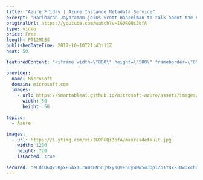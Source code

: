 ```yaml
---
title: "Azure Friday | Azure Instance Metadata Service"
excerpt: "Hariharan Jayaraman joins Scott Hanselman to talk about the Azure Instance Metadata Service, which provides information about running virtual machine instances that you can use to manage and configure your virtual machines. Use the service to get information such as SKU, network configuration, and upcoming"
originalUrl: https://youtube.com/watch?v=IGORGQi3ofA
type: video
price: Free
length: PT12M13S
publishedDateTime: 2017-10-10T21:43:11Z
heat: 50

featuredContent: "<iframe width=\"800\" height=\"500\" frameborder=\"0\" src=\"https://www.youtube.com/embed/IGORGQi3ofA\" allow=\"accelerometer; autoplay; encrypted-media; gyroscope; picture-in-picture\" allowfullscreen></iframe>"

provider:
  name: Microsoft
  domain: microsoft.com
  images:
    - url: https://smartableai.github.io/microsoft-azure/assets/images/organizations/microsoft.com-50x50.jpg
      width: 50
      height: 50

topics:
  - Azure

images:
  - url: https://i.ytimg.com/vi/IGORGQi3ofA/maxresdefault.jpg
    width: 1280
    height: 720
    isCached: true

secured: "eCd1D6Q/50pxE5Ax1LrAWrEN5nj9xysQv+huyBMwS43Dpi2o1Y8x2IUwDxchUcGwYdPwmVuhtbagJrdJlyWuLcrIQZlUYeGlJd/6q40FUGznB4/9elRAtfeJBW/8gg3ej27FPbuZT5kwdYF2rPJpoAhiL5Nj6vC9GL/8WNK/hDuN7UKU3zN2Jg4wp/eudjCZdQdf56/HXbeNgi5VAdW6XEuHPR1rB9WDnJbeaEqazc9npI+V7audipjJQuovNLosSGa0qUUJG8XGAtaHV0mL8Hh40TClQfNXmmqMujMcQyq7todZ9k5N5o2C9gPjP0B2QNgqS5FFVdbcknvs0NF22ki2NTFXsLzdXB2sC3NOcvbrvI47RHTiKMZgQNi6VQPbw9rr7EhyipE4i+HMhajh1fbKhegmrqjZvn436h6jNqo=;gjcuhh1zgcP9b9ORfUZwrQ=="
---
```


